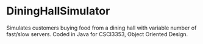 # DiningHallSimulator
Simulates customers buying food from a dining hall with variable number of fast/slow servers. Coded in Java for CSCI3353, Object Oriented Design.
